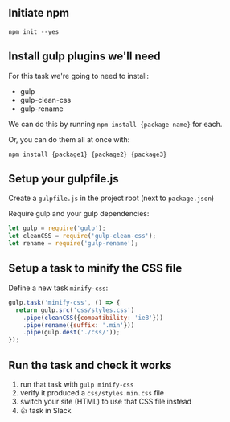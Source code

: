 ## Initiate npm

`npm init --yes`

## Install gulp plugins we'll need

For this task we're going to need to install:

- gulp
- gulp-clean-css
- gulp-rename

We can do this by running `npm install {package name}` for each.

Or, you can do them all at once with:

`npm install {package1} {package2} {package3}`

## Setup your gulpfile.js

Create a `gulpfile.js` in the project root (next to `package.json`)

Require gulp and your gulp dependencies:

```javascript
let gulp = require('gulp');
let cleanCSS = require('gulp-clean-css');
let rename = require('gulp-rename');
```

## Setup a task to minify the CSS file

Define a new task `minify-css`:

```javascript
gulp.task('minify-css', () => {
  return gulp.src('css/styles.css')
	.pipe(cleanCSS({compatibility: 'ie8'}))
	.pipe(rename({suffix: '.min'}))
	.pipe(gulp.dest('./css/'));
});
```

## Run the task and check it works

1) run that task with `gulp minify-css`
1) verify it produced a `css/styles.min.css` file
1) switch your site (HTML) to use that CSS file instead
1) :+1: task in Slack
